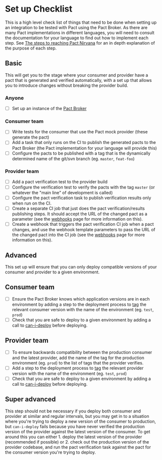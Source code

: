 # Set up Checklist

This is a high level check list of things that need to be done when setting up an integration to be tested with Pact using the Pact Broker. As there are many Pact implementations in different languages, you will need to consult the documentation for your language to find out how to implement each step. See [The steps to reaching Pact Nirvana](https://docs.google.com/document/d/e/2PACX-1vRf1kSDccImNipOOm1G-bjcSs-ifbZjf1v54K-dIcq8BLKeFPAAm_bf_p71UKqkRMIx30QWWL-kN8TI/pub) for an in depth explanation of the purpose of each step.

## Basic

This will get you to the stage where your consumer and provider have a pact that is generated and verified automatically, with a set up that allows you to introduce changes without breaking the provider build.

### Anyone

* [ ] Set up an instance of the [Pact Broker](https://github.com/pact-foundation/pact_broker#for-reals)

### Consumer team

* [ ] Write tests for the consumer that use the Pact mock provider (these generate the pact)
* [ ] Add a task that only runs on the CI to publish the generated pacts to the Pact Broker (the Pact implementation for your language will provide this)
* [ ] Configure the pacts to be published with a tag that is the dynamically determined name of the git/svn branch (eg. `master`, `feat-foo`)

### Provider team

* [ ] Add a pact verification test to the provider build
* [ ] Configure the verification test to verify the pacts with the tag `master` (or whatever the "main line" of development is called)
* [ ] Configure the pact verification task to publish verification results only when run on the CI.
* [ ] Create a separate CI job that just does the pact verification/results publishing steps. It should accept the URL of the changed pact as a parameter (see the [webhooks][webhooks] page for more information on this).
* [ ] Create a webhook that triggers the pact verification CI job when a pact changes, and use the webhook template parameters to pass the URL of the changed pact into the CI job (see the [webhooks][webhooks] page for more information on this).

## Advanced

This set up will ensure that you can only deploy compatible versions of your consumer and provider to a given environment.

## Consumer team

* [ ] Ensure the Pact Broker knows which application versions are in each environment by adding a step to the deployment process to [tag][tag] the relevant consumer version with the name of the environment (eg. `test`, `prod`)
* [ ] Check that you are safe to deploy to a given environment by adding a call to [can-i-deploy][can-i-deploy] before deploying.

## Provider team

* [ ] To ensure backwards compatibility between the production consumer and the latest provider, add the name of the tag for the production environment (eg. `prod`) to the list of tags that the provider verifies.
* [ ] Add a step to the deployment process to [tag][tag] the relevant provider version with the name of the environment (eg. `test`, `prod`)
* [ ] Check that you are safe to deploy to a given environment by adding a call to [can-i-deploy][can-i-deploy] before deploying.

## Super advanced

This step should not be necessary if you deploy both consumer and provider at similar and regular intervals, but you may get in to a situation where you're trying to deploy a new version of the consumer to production, but `can-i-deploy` fails because you have never verified the production version of the provider against the latest version of the consumer. To get around this you can either 1. deploy the latest version of the provider (recommended if possible) or 2. check out the production version of the provider codebase, and run the pact verification task against the pact for the consumer version you're trying to deploy.

[can-i-deploy]: https://github.com/pact-foundation/pact_broker/wiki/can-i-deploy
[webhooks]: https://github.com/pact-foundation/pact_broker/wiki/Webhooks
[tag]: https://github.com/pact-foundation/pact_broker-client#create-version-tag
